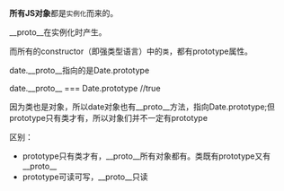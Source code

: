 **所有JS对象**都是`实例化`而来的。

\_\_proto\_\_在实例化时产生。

而所有的constructor（即强类型语言）中的`类`，都有prototype属性。

date.\_\_proto\_\_指向的是Date.prototype

date.\_\_proto\_\_ === Date.prototype //true


因为类也是对象，所以date对象也有__proto__方法，指向Date.prototype;但prototype只有类才有，所以对象们并不一定有prototype

区别：

* prototype只有类才有，\_\_proto\_\_所有对象都有。类既有prototype又有\_\_proto\_\_
* prototype可读可写，\_\_proto\_\_只读

